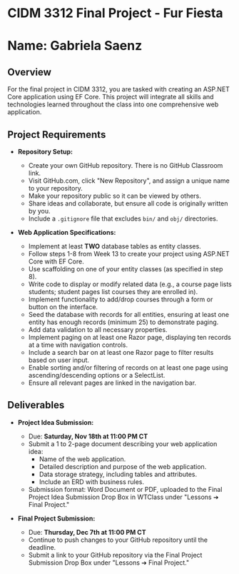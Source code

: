 # CIDM 3312 Final Project - Fur Fiesta
# Name: Gabriela Saenz
## Overview
For the final project in CIDM 3312, you are tasked with creating an ASP.NET Core application using EF Core. This project will integrate all skills and technologies learned throughout the class into one comprehensive web application.

## Project Requirements
- **Repository Setup:**
  - Create your own GitHub repository. There is no GitHub Classroom link.
  - Visit GitHub.com, click "New Repository", and assign a unique name to your repository.
  - Make your repository public so it can be viewed by others.
  - Share ideas and collaborate, but ensure all code is originally written by you.
  - Include a `.gitignore` file that excludes `bin/` and `obj/` directories.

- **Web Application Specifications:**
  - Implement at least **TWO** database tables as entity classes.
  - Follow steps 1-8 from Week 13 to create your project using ASP.NET Core with EF Core.
  - Use scaffolding on one of your entity classes (as specified in step 8).
  - Write code to display or modify related data (e.g., a course page lists students; student pages list courses they are enrolled in).
  - Implement functionality to add/drop courses through a form or button on the interface.
  - Seed the database with records for all entities, ensuring at least one entity has enough records (minimum 25) to demonstrate paging.
  - Add data validation to all necessary properties.
  - Implement paging on at least one Razor page, displaying ten records at a time with navigation controls.
  - Include a search bar on at least one Razor page to filter results based on user input.
  - Enable sorting and/or filtering of records on at least one page using ascending/descending options or a SelectList.
  - Ensure all relevant pages are linked in the navigation bar.

## Deliverables
- **Project Idea Submission:**
  - Due: **Saturday, Nov 18th at 11:00 PM CT**
  - Submit a 1 to 2-page document describing your web application idea:
    - Name of the web application.
    - Detailed description and purpose of the web application.
    - Data storage strategy, including tables and attributes.
    - Include an ERD with business rules.
  - Submission format: Word Document or PDF, uploaded to the Final Project Idea Submission Drop Box in WTClass under "Lessons ➔ Final Project."

- **Final Project Submission:**
  - Due: **Thursday, Dec 7th at 11:00 PM CT**
  - Continue to push changes to your GitHub repository until the deadline.
  - Submit a link to your GitHub repository via the Final Project Submission Drop Box under "Lessons ➔ Final Project."

